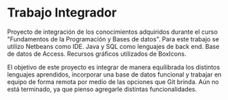 # Trabajo Integrador 

Proyecto de integración de los conocimientos adquiridos durante el curso "Fundamentos de la Programación y Bases de datos".
Para este trabajo se utilizo Netbeans como IDE.
Java y SQL como lenguajes de back end.
Base de datos de Access.
Recursos gráficos utilizados de BoxIcons.

El objetivo de este proyecto es integrar de manera equilibrada los distintos lenguajes aprendidos, incorporar una base de datos funcional y  trabajar en equipo de forma remota por medio de las opciones que Git brinda. 
Aún no está terminado, ya que pienso agregarle distintas funcionalidades.



